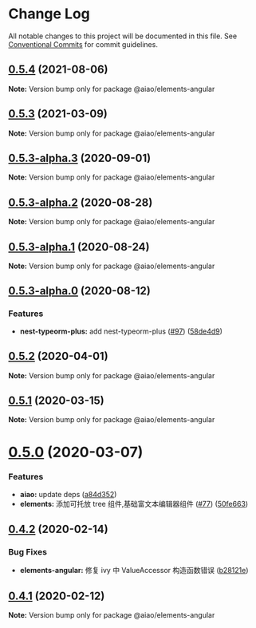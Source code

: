# Change Log

All notable changes to this project will be documented in this file. See [Conventional Commits](https://conventionalcommits.org) for commit guidelines.

## [0.5.4](https://github.com/aiao-io/aiao/compare/@aiao/elements-angular@0.5.3-alpha.3...@aiao/elements-angular@0.5.4) (2021-08-06)

**Note:** Version bump only for package @aiao/elements-angular

## [0.5.3](https://github.com/aiao-io/aiao/compare/@aiao/elements-angular@0.5.3-alpha.3...@aiao/elements-angular@0.5.3) (2021-03-09)

**Note:** Version bump only for package @aiao/elements-angular

## [0.5.3-alpha.3](https://github.com/aiao-io/aiao/compare/@aiao/elements-angular@0.5.3-alpha.0...@aiao/elements-angular@0.5.3-alpha.3) (2020-09-01)

**Note:** Version bump only for package @aiao/elements-angular

## [0.5.3-alpha.2](https://github.com/aiao-io/aiao/compare/@aiao/elements-angular@0.5.3-alpha.1...@aiao/elements-angular@0.5.3-alpha.2) (2020-08-28)

**Note:** Version bump only for package @aiao/elements-angular

## [0.5.3-alpha.1](https://github.com/aiao-io/aiao/compare/@aiao/elements-angular@0.5.3-alpha.0...@aiao/elements-angular@0.5.3-alpha.1) (2020-08-24)

**Note:** Version bump only for package @aiao/elements-angular

## [0.5.3-alpha.0](https://github.com/aiao-io/aiao/compare/@aiao/elements-angular@0.5.2...@aiao/elements-angular@0.5.3-alpha.0) (2020-08-12)

### Features

- **nest-typeorm-plus:** add nest-typeorm-plus ([#97](https://github.com/aiao-io/aiao/issues/97)) ([58de4d9](https://github.com/aiao-io/aiao/commit/58de4d9f6595824d86f59d4018ea4065c84f58fa))

## [0.5.2](https://github.com/aiao-io/aiao/compare/@aiao/elements-angular@0.5.1...@aiao/elements-angular@0.5.2) (2020-04-01)

**Note:** Version bump only for package @aiao/elements-angular

## [0.5.1](https://github.com/aiao-io/aiao/compare/@aiao/elements-angular@0.5.0...@aiao/elements-angular@0.5.1) (2020-03-15)

**Note:** Version bump only for package @aiao/elements-angular

# [0.5.0](https://github.com/aiao-io/aiao/compare/@aiao/elements-angular@0.4.2...@aiao/elements-angular@0.5.0) (2020-03-07)

### Features

- **aiao:** update deps ([a84d352](https://github.com/aiao-io/aiao/commit/a84d352c28178fcdf283f71c6103956bf9692ff4))
- **elements:** 添加可托放 tree 组件,基础富文本编辑器组件 ([#77](https://github.com/aiao-io/aiao/issues/77)) ([50fe663](https://github.com/aiao-io/aiao/commit/50fe6636b8ed45107ab7e158efd247e9ca6028cc))

## [0.4.2](https://github.com/aiao-io/aiao/compare/@aiao/elements-angular@0.4.1...@aiao/elements-angular@0.4.2) (2020-02-14)

### Bug Fixes

- **elements-angular:** 修复 ivy 中 ValueAccessor 构造函数错误 ([b28121e](https://github.com/aiao-io/aiao/commit/b28121e0f9cd73a04130a856028e7465c55c22fb))

## [0.4.1](https://github.com/aiao-io/aiao/compare/@aiao/elements-angular@0.4.0...@aiao/elements-angular@0.4.1) (2020-02-12)

**Note:** Version bump only for package @aiao/elements-angular
